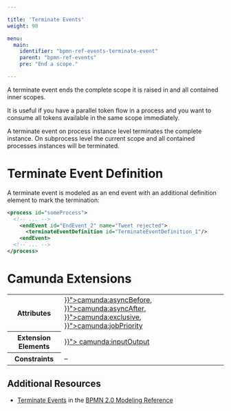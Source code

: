 ```yaml
---

title: 'Terminate Events'
weight: 90

menu:
  main:
    identifier: "bpmn-ref-events-terminate-event"
    parent: "bpmn-ref-events"
    pre: "End a scope."

---
```


A terminate event ends the complete scope it is raised in and all contained inner scopes.

It is useful if you have a parallel token flow in a process and you want to consume all tokens available in the same scope immediately.

A terminate event on process instance level terminates the complete instance. On subprocess level the current scope and all contained processes instances will be terminated.

<div data-bpmn-diagram="../bpmn/event-terminate"></div>


# Terminate Event Definition

A terminate event is modeled as an end event with an additional definition element to mark the termination:

```xml
<process id="someProcess">
  <!-- ... -->
    <endEvent id="EndEvent_2" name="Tweet rejected">
      <terminateEventDefinition id="TerminateEventDefinition_1"/>
    <endEvent>
  <!-- ... -->
</process>
```


# Camunda Extensions

<table class="table table-striped">
  <tr>
    <th>Attributes</th>
    <td>
      <a href="../../reference/bpmn20/custom-extensions/extension-attributes.md#asyncbefore" >}}">camunda:asyncBefore</a>,
      <a href="../../reference/bpmn20/custom-extensions/extension-attributes.md#asyncafter" >}}">camunda:asyncAfter</a>,
      <a href="../../reference/bpmn20/custom-extensions/extension-attributes.md#exclusive" >}}">camunda:exclusive</a>,
      <a href="../../reference/bpmn20/custom-extensions/extension-attributes.md#jobpriority" >}}">camunda:jobPriority</a>
    </td>
  </tr>
  <tr>
    <th>Extension Elements</th>
    <td>
      <a href="../../reference/bpmn20/custom-extensions/extension-elements.md#inputoutput" >}}">
        camunda:inputOutput</a>
    </td>
  </tr>
  <tr>
    <th>Constraints</th>
    <td>&ndash;</td>
  </tr>
</table>

## Additional Resources

* [Terminate Events](http://camunda.org/bpmn/reference.html#events-termination) in the [BPMN 2.0 Modeling Reference](http://camunda.org/bpmn/reference.html)
